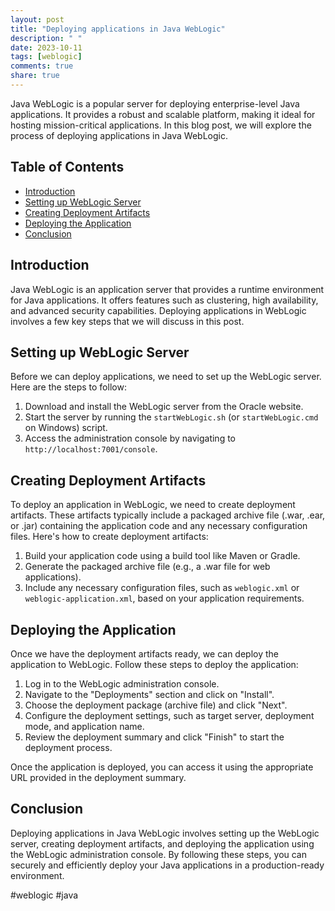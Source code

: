 ```yaml
---
layout: post
title: "Deploying applications in Java WebLogic"
description: " "
date: 2023-10-11
tags: [weblogic]
comments: true
share: true
---
```


Java WebLogic is a popular server for deploying enterprise-level Java applications. It provides a robust and scalable platform, making it ideal for hosting mission-critical applications. In this blog post, we will explore the process of deploying applications in Java WebLogic.

## Table of Contents
- [Introduction](#introduction)
- [Setting up WebLogic Server](#setting-up-weblogic-server)
- [Creating Deployment Artifacts](#creating-deployment-artifacts)
- [Deploying the Application](#deploying-the-application)
- [Conclusion](#conclusion)

## Introduction
Java WebLogic is an application server that provides a runtime environment for Java applications. It offers features such as clustering, high availability, and advanced security capabilities. Deploying applications in WebLogic involves a few key steps that we will discuss in this post.

## Setting up WebLogic Server
Before we can deploy applications, we need to set up the WebLogic server. Here are the steps to follow:

1. Download and install the WebLogic server from the Oracle website.
2. Start the server by running the `startWebLogic.sh` (or `startWebLogic.cmd` on Windows) script.
3. Access the administration console by navigating to `http://localhost:7001/console`.

## Creating Deployment Artifacts
To deploy an application in WebLogic, we need to create deployment artifacts. These artifacts typically include a packaged archive file (.war, .ear, or .jar) containing the application code and any necessary configuration files. Here's how to create deployment artifacts:

1. Build your application code using a build tool like Maven or Gradle.
2. Generate the packaged archive file (e.g., a .war file for web applications).
3. Include any necessary configuration files, such as `weblogic.xml` or `weblogic-application.xml`, based on your application requirements.

## Deploying the Application
Once we have the deployment artifacts ready, we can deploy the application to WebLogic. Follow these steps to deploy the application:

1. Log in to the WebLogic administration console.
2. Navigate to the "Deployments" section and click on "Install".
3. Choose the deployment package (archive file) and click "Next".
4. Configure the deployment settings, such as target server, deployment mode, and application name.
5. Review the deployment summary and click "Finish" to start the deployment process.

Once the application is deployed, you can access it using the appropriate URL provided in the deployment summary.

## Conclusion
Deploying applications in Java WebLogic involves setting up the WebLogic server, creating deployment artifacts, and deploying the application using the WebLogic administration console. By following these steps, you can securely and efficiently deploy your Java applications in a production-ready environment.

#weblogic #java